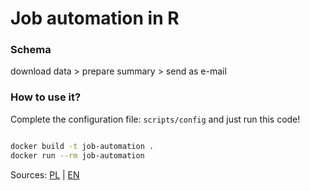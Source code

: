# Job automation in R

### Schema 

download data > prepare summary > send as e-mail

### How to use it?

Complete the configuration file: `scripts/config` and just run this code!

```sh

docker build -t job-automation .
docker run --rm job-automation
```

Sources: [PL](www.worksmarter.pl/pl/post/job-automation-r-1/) | [EN](www.worksmarter.pl/en/post/job-automation-r-1/)